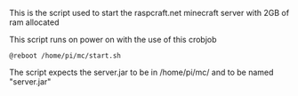 This is the script used to start the raspcraft.net minecraft server with 2GB of ram allocated

This script runs on power on with the use of this crobjob

`@reboot /home/pi/mc/start.sh`

The script expects the server.jar to be in /home/pi/mc/ and to be named "server.jar"

